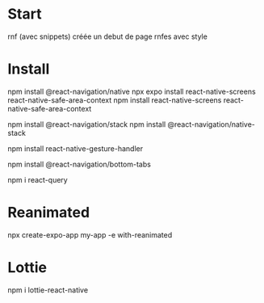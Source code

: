 # Start
rnf (avec snippets) créée un debut de page
rnfes avec style

# Install
npm install @react-navigation/native
npx expo install react-native-screens react-native-safe-area-context
npm install react-native-screens react-native-safe-area-context

npm install @react-navigation/stack
npm install @react-navigation/native-stack

npm install react-native-gesture-handler

npm install @react-navigation/bottom-tabs

npm i react-query

# Reanimated
npx create-expo-app my-app -e with-reanimated

# Lottie
npm i lottie-react-native
